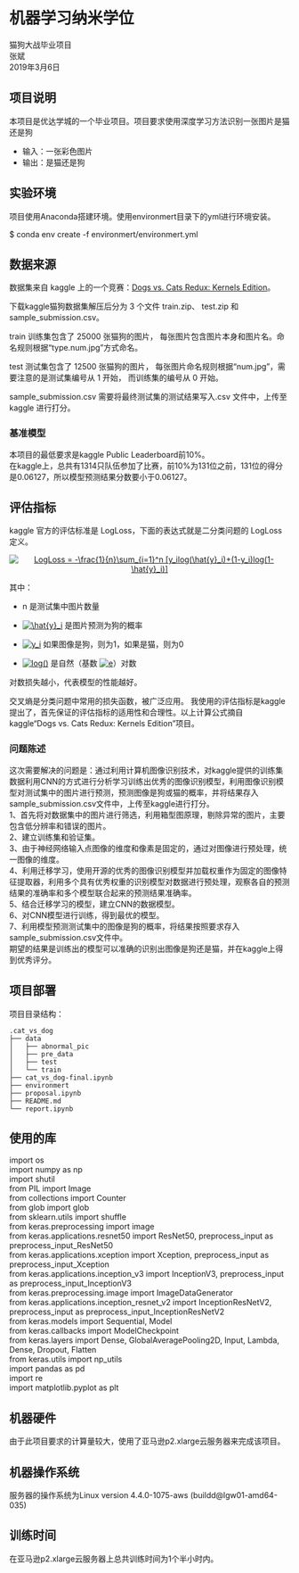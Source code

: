 

# 机器学习纳米学位
猫狗大战毕业项目   
张斌   
2019年3月6日   

## 项目说明

本项目是优达学城的一个毕业项目。项目要求使用深度学习方法识别一张图片是猫还是狗

- 输入：一张彩色图片
- 输出：是猫还是狗

## 实验环境
项目使用Anaconda搭建环境。使用environmert目录下的yml进行环境安装。   

$ conda env create -f environmert/environmert.yml



## 数据来源

数据集来自 kaggle 上的一个竞赛：[Dogs vs. Cats Redux: Kernels Edition](https://www.kaggle.com/c/dogs-vs-cats-redux-kernels-edition/data)。

下载kaggle猫狗数据集解压后分为 3 个文件 train.zip、 test.zip 和 sample_submission.csv。

train 训练集包含了 25000 张猫狗的图片， 每张图片包含图片本身和图片名。命名规则根据“type.num.jpg”方式命名。

test 测试集包含了 12500 张猫狗的图片， 每张图片命名规则根据“num.jpg”，需要注意的是测试集编号从 1 开始， 而训练集的编号从 0 开始。

sample_submission.csv 需要将最终测试集的测试结果写入.csv 文件中，上传至 kaggle 进行打分。

### 基准模型   
本项目的最低要求是kaggle Public Leaderboard前10%。   
在kaggle上，总共有1314只队伍参加了比赛，前10%为131位之前，131位的得分是0.06127，所以模型预测结果分数要小于0.06127。

## 评估指标

kaggle 官方的评估标准是 LogLoss，下面的表达式就是二分类问题的 LogLoss 定义。

<div align="center"><a href="https://www.codecogs.com/eqnedit.php?latex=LogLoss&space;=&space;-\frac{1}{n}\sum_{i=1}^n&space;[y_ilog(\hat{y}_i)&plus;(1-y_i)log(1-&space;\hat{y}_i)]" target="_blank"><img src="https://latex.codecogs.com/gif.latex?LogLoss&space;=&space;-\frac{1}{n}\sum_{i=1}^n&space;[y_ilog(\hat{y}_i)&plus;(1-y_i)log(1-&space;\hat{y}_i)]" title="LogLoss = -\frac{1}{n}\sum_{i=1}^n [y_ilog(\hat{y}_i)+(1-y_i)log(1- \hat{y}_i)]" /></a></div>

其中：

- n 是测试集中图片数量

- <a href="https://www.codecogs.com/eqnedit.php?latex=\hat{y}_i" target="_blank"><img src="https://latex.codecogs.com/gif.latex?\hat{y}_i" title="\hat{y}_i" /></a> 是图片预测为狗的概率

- <a href="https://www.codecogs.com/eqnedit.php?latex=y_i" target="_blank"><img src="https://latex.codecogs.com/gif.latex?y_i" title="y_i" /></a> 如果图像是狗，则为1，如果是猫，则为0

- <a href="https://www.codecogs.com/eqnedit.php?latex=log()" target="_blank"><img src="https://latex.codecogs.com/gif.latex?log()" title="log()" /></a> 是自然（基数 <a href="https://www.codecogs.com/eqnedit.php?latex=e" target="_blank"><img src="https://latex.codecogs.com/gif.latex?e" title="e" /></a>）对数
  
对数损失越小，代表模型的性能越好。    

交叉熵是分类问题中常用的损失函数，被广泛应用。
我使用的评估指标是kaggle提出了，首先保证的评估指标的适用性和合理性。以上计算公式摘自kaggle“Dogs vs. Cats Redux: Kernels Edition”项目。

### 问题陈述
这次需要解决的问题是：通过利用计算机图像识别技术，对kaggle提供的训练集数据利用CNN的方式进行分析学习训练出优秀的图像识别模型，利用图像识别模型对测试集中的图片进行预测，预测图像是狗或猫的概率，并将结果存入sample_submission.csv文件中，上传至kaggle进行打分。   
1、首先将对数据集中的图片进行筛选，利用箱型图原理，剔除异常的图片，主要包含低分辨率和错误的图片。     
2、建立训练集和验证集。   
3、由于神经网络输入点图像的维度和像素是固定的，通过对图像进行预处理，统一图像的维度。     
4、利用迁移学习，使用开源的优秀的图像识别模型并加载权重作为固定的图像特征提取器，利用多个具有优秀权重的识别模型对数据进行预处理，观察各自的预测结果的准确率和多个模型联合起来的预测结果准确率。   
5、结合迁移学习的模型，建立CNN的数据模型。      
6、对CNN模型进行训练，得到最优的模型。   
7、利用模型预测测试集中的图像是狗的概率，将结果按照要求存入sample_submission.csv文件中。   
期望的结果是训练出的模型可以准确的识别出图像是狗还是猫，并在kaggle上得到优秀评分。 

## 项目部署
项目目录结构：
```
.cat_vs_dog
├── data
│   ├── abnormal_pic
│   ├── pre_data
│   ├── test
│   └── train
├── cat_vs_dog-final.ipynb
├── environmert
├── proposal.ipynb
├── README.md
└── report.ipynb
```
## 使用的库
import os            
import numpy as np            
import shutil            
from PIL import Image            
from collections import Counter            
from glob import glob                
from sklearn.utils import shuffle            
from keras.preprocessing import image            
from keras.applications.resnet50 import ResNet50, preprocess_input as preprocess_input_ResNet50            
from keras.applications.xception import Xception, preprocess_input as preprocess_input_Xception            
from keras.applications.inception_v3 import InceptionV3, preprocess_input as preprocess_input_InceptionV3            
from keras.preprocessing.image import ImageDataGenerator            
from keras.applications.inception_resnet_v2 import InceptionResNetV2, preprocess_input as preprocess_input_InceptionResNetV2            
from keras.models import Sequential, Model            
from keras.callbacks import ModelCheckpoint             
from keras.layers import Dense, GlobalAveragePooling2D, Input, Lambda, Dense, Dropout, Flatten            
from keras.utils import np_utils            
import pandas as pd            
import re            
import matplotlib.pyplot as plt            

## 机器硬件
由于此项目要求的计算量较大，使用了亚马逊p2.xlarge云服务器来完成该项目。

## 机器操作系统
服务器的操作系统为Linux version 4.4.0-1075-aws (buildd@lgw01-amd64-035) 

## 训练时间
在亚马逊p2.xlarge云服务器上总共训练时间为1个半小时内。


